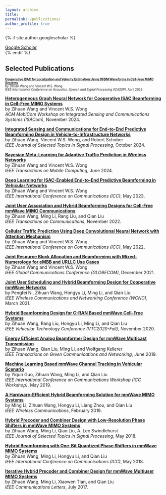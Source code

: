 ```yaml
---
layout: archive
title: 
permalink: /publications/
author_profile: true
---
```


{% if site.author.googlescholar %}
  <div class="wordwrap"><a href="{{site.author.googlescholar}}">Google Scholar</a></div>
{% endif %}


Selected Publications
---
<sub><sup>
[**Cooperative ISAC for Localization and Velocity Estimation Using OFDM Waveforms in Cell-Free MIMO Systems**](http://zihuanwang.github.io/files/WW-ICASSP-2025.pdf)<br>
by Zihuan Wang and Vincent W.S. Wong <br>
*IEEE International Conference on Acoustics, Speech and Signal Processing (ICASSP)*, April 2025. 

[**Heterogeneous Graph Neural Network for Cooperative ISAC Beamforming in Cell-Free MIMO Systems**](http://zihuanwang.github.io/files/ISACom_3636534.3698223.pdf)<br>
by Zihuan Wang and Vincent W.S. Wong <br>
*ACM MobiCom Workshop on Integrated Sensing and Communications Systems (ISACom)*, November 2024. 

[**Integrated Sensing and Communications for End-to-End Predictive Beamforming Design in Vehicle-to-Infrastructure Networks**](http://zihuanwang.github.io/files/Integrated_Sensing_and_Communications_for_End-to-End_Predictive_Beamforming_Design_in_Vehicle-to-Infrastructure_Networks.pdf)<br>
by Zihuan Wang, Vincent W.S. Wong, and Robert Schober <br>
*IEEE Journal of Selected Topics in Signal Processing*, October 2024. 

[**Bayesian Meta-Learning for Adaptive Traffic Prediction in Wireless Networks**](http://zihuanwang.github.io/files/Bayesian_Meta-Learning_for_Adaptive_Traffic_Prediction_in_Wireless_Networks.pdf)<br>
by Zihuan Wang and Vincent W.S. Wong <br>
*IEEE Transactions on Mobile Computing*, June 2024. 

[**Deep Learning for ISAC-Enabled End-to-End Predictive Beamforming in Vehicular Networks**](http://zihuanwang.github.io/files/Deep_Learning_for_ISAC-Enabled_End-to-End_Predictive_Beamforming_in_Vehicular_Networks.pdf)<br>
by Zihuan Wang and Vincent W.S. Wong <br>
*IEEE International Conference on Communications (ICC)*, May 2023. 

[**Joint User Association and Hybrid Beamforming Designs for Cell-Free mmWave MIMO Communications**](http://zihuanwang.github.io/files/Joint_User_Association_and_Hybrid_Beamforming_Designs_for_Cell-Free_mmWave_MIMO_Communications.pdf)<br>
by Zihuan Wang, Ming Li, Rang Liu, and Qian Liu <br>
*IEEE Transactions on Communications*, November 2022. 

[**Cellular Traffic Prediction Using Deep Convolutional Neural Network with Attention Mechanism**](http://zihuanwang.github.io/files/WW-ICC-2022.pdf)<br>
by Zihuan Wang and Vincent W.S. Wong <br>
*IEEE International Conference on Communications (ICC)*, May 2022. 

[**Joint Resource Block Allocation and Beamforming with Mixed-Numerology for eMBB and URLLC Use Cases**](http://zihuanwang.github.io/files/Joint_Resource_Block_Allocation_and_Beamforming_with_Mixed-Numerology_for_eMBB_and_URLLC_Use_Cases.pdf)<br>
by Zihuan Wang and Vincent W.S. Wong <br>
*IEEE Global Communications Conference (GLOBECOM)*, December 2021. 

[**Joint User Scheduling and Hybrid Beamforming Design for Cooperative mmWave Networks**](http://zihuanwang.github.io/files/Joint_User_Scheduling_and_Hybrid_Beamforming_Design_for_Cooperative_mmWave_Networks.pdf)<br>
by Pengfei Ni, Zihuan Wang, Hongyu Li, Ming Li, and Qian Liu <br>
*IEEE Wireless Communications and Networking Conference (WCNC)*, March 2021. 

[**Hybrid Beamforming Design for C-RAN Based mmWave Cell-Free Systems**](http://zihuanwang.github.io/files/Hybrid_Beamforming_Design_for_C-RAN_Based_mmWave_Cell-Free_Systems.pdf)<br>
by Zihuan Wang, Rang Liu, Hongyu Li, Ming Li, and Qian Liu <br>
*IEEE Vehicular Technology Conference (VTC2020-Fall)*, November 2020. 

[**Energy Efficient Analog Beamformer Design for mmWave Multicast Transmission**](http://zihuanwang.github.io/files/Energy_Efficient_Analog_Beamformer_Design_for_mmWave_Multicast_Transmission.pdf)<br>
by Zihuan Wang, Qian Liu, Ming Li, and Wolfgang Kellerer <br>
*IEEE Transactions on Green Communications and Networking*, June 2019. 

[**Machine Learning Based mmWave Channel Tracking in Vehicular Scenario**](http://zihuanwang.github.io/files/Machine_Learning_Based_mmWave_Channel_Tracking_in_Vehicular_Scenario.pdf)<br>
by Yiqun Guo, Zihuan Wang, Ming Li, and Qian Liu <br>
*IEEE International Conference on Communications Workshop (ICC Workshop)*, May 2019. 

[**A Hardware-Efficient Hybrid Beamforming Solution for mmWave MIMO Systems**](http://zihuanwang.github.io/files/A_Hardware-Efficient_Hybrid_Beamforming_Solution_for_mmWave_MIMO_Systems.pdf)<br>
by Ming Li, Zihuan Wang, Hongyu Li, Liang Zhou, and Qian Liu <br>
*IEEE Wireless Communications*, February 2019. 

[**Hybrid Precoder and Combiner Design with Low-Resolution Phase Shifters in mmWave MIMO Systems**](http://zihuanwang.github.io/files/Hybrid_Precoder_and_Combiner_Design_With_Low-Resolution_Phase_Shifters_in_mmWave_MIMO_Systems.pdf)<br>
by Zihuan Wang, Ming Li, Qian Liu, A. Lee Swindlehurst <br>
*IEEE Journal of Selected Topics in Signal Processing*, May 2018. 

[**Hybrid Beamforming with One-Bit Quantized Phase Shifters in mmWave MIMO Systems**](http://zihuanwang.github.io/files/Hybrid_Beamforming_with_One-Bit_Quantized_Phase_Shifters_in_mmWave_MIMO_Systems.pdf)<br>
by Zihuan Wang, Ming Li, Hongyu Li, and Qian Liu <br>
*IEEE International Conference on Communications (ICC)*, May 2018. 

[**Iterative Hybrid Precoder and Combiner Design for mmWave Multiuser MIMO Systems**](http://zihuanwang.github.io/files/Iterative_Hybrid_Precoder_and_Combiner_Design_for_mmWave_Multiuser_MIMO_Systems.pdf)<br>
by Zihuan Wang, Ming Li, Xiaowen Tian, and Qian Liu <br>
*IEEE Communications Letters*, July 2017. 
</sup></sub>

